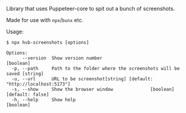 Library that uses Puppeteer-core to spit out a bunch of screenshots.

Made for use with `npx`/`bunx` etc.

Usage:

```
$ npx hvb-screenshots [options]

Options:
      --version  Show version number                                   [boolean]
  -p, --path     Path to the folder where the screenshots will be saved [string]
  -u, --url      URL to be screenshot[string] [default: "http://localhost:5173"]
  -s, --show     Show the browser window              [boolean] [default: false]
  -h, --help     Show help                                             [boolean]
```